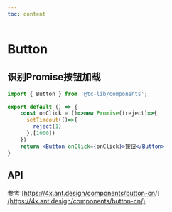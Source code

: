 ```yaml
---
toc: content
---
```

# Button

## 识别Promise按钮加载
```jsx
import { Button } from '@tc-lib/components';

export default () => {
    const onClick = ()=>new Promise((reject)=>{
      setTimeout(()=>{
        reject(1)
      },[1000])
    })
    return <Button onClick={onClick}>按钮</Button>
}
```

## API
参考 [https://4x.ant.design/components/button-cn/](https://4x.ant.design/components/button-cn/)





